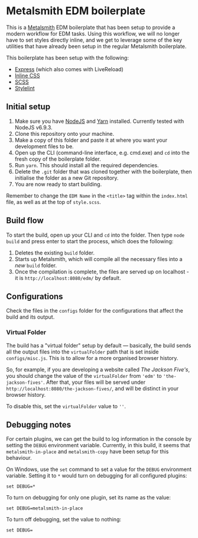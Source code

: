 # Metalsmith EDM boilerplate

This is a [Metalsmith](http://metalsmith.io) EDM boilerplate that has been setup to provide a modern workflow for EDM tasks. Using this workflow, we will no longer have to set styles directly inline, and we get to leverage some of the key utilities that have already been setup in the regular Metalsmith boilerplate.

This boilerplate has been setup with the following:

- [Express](https://github.com/chiefy/metalsmith-express) (which also comes with LiveReload)
- [Inline CSS](https://github.com/borisovg/metalsmith-inline-css)
- [SCSS](http://sass-lang.com/)
- [Stylelint](https://stylelint.io/)

## Initial setup

1. Make sure you have [NodeJS](http://nodejs.org) and [Yarn](http://yarnpkg.com/) installed. Currently tested with NodeJS v6.9.3.
2. Clone this repository onto your machine.
3. Make a copy of this folder and paste it at where you want your development files to be.
4. Open up the CLI (command-line interface, e.g. cmd.exe) and `cd` into the fresh copy of the boilerplate folder.
5. Run `yarn`. This should install all the required dependencies.
6. Delete the `.git` folder that was cloned together with the boilerplate, then initialise the folder as a new Git repository.
7. You are now ready to start building.

Remember to change the `EDM Name` in the `<title>` tag within the `index.html` file, as well as at the top of `style.scss`.

## Build flow

To start the build, open up your CLI and `cd` into the folder. Then type `node build` and press enter to start the process, which does the following:

1. Deletes the existing `build` folder.
2. Starts up Metalsmith, which will compile all the necessary files into a *new* `build` folder.
3. Once the compilation is complete, the files are served up on localhost - it is `http://localhost:8080/edm/` by default.

## Configurations

Check the files in the `configs` folder for the configurations that affect the build and its output.

### Virtual Folder

The build has a "virtual folder" setup by default — basically, the build sends all the output files into the `virtualFolder` path that is set inside `configs/misc.js`. This is to allow for a more organised browser history.

So, for example, if you are developing a website called *The Jackson Five's*, you should change the value of the `virtualFolder` from `'edm'` to `'the-jackson-fives'`. After that, your files will be served under `http://localhost:8080/the-jackson-fives/`, and will be distinct in your browser history.

To disable this, set the `virtualFolder` value to `''`.

## Debugging notes

For certain plugins, we can get the build to log information in the console by setting the `DEBUG` environment variable. Currently, in this build, it seems that `metalsmith-in-place` and `metalsmith-copy` have been setup for this behaviour.

On Windows, use the `set` command to set a value for the `DEBUG` environment variable. Setting it to `*` would turn on debugging for all configured plugins:

    set DEBUG=*

To turn on debugging for only one plugin, set its name as the value:

    set DEBUG=metalsmith-in-place

To turn off debugging, set the value to nothing:

    set DEBUG=